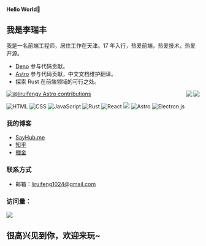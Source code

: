 

#### Hello World👏
## 我是李瑞丰

我是一名前端工程师，居住工作在天津。17 年入行，热爱前端，热爱技术，热爱开源。
- [Deno](https://github.com/denoland/deno/issues?q=author%3Aliruifengv) 参与代码贡献。
- [Astro](https://github.com/withastro) 参与代码贡献，中文文档维护翻译。
- 探索 Rust 在前端领域的可行之处。


<a href="https://github.com/liruifengv#gh-light-mode-only">
  <img align="right" src="https://github-readme-stats.vercel.app/api?username=liruifengv&show_icons=true&icon_color=805AD5&text_color=718096&bg_color=ffffff#gh-light-mode-only" />
</a>

<a href="https://github.com/liruifengv#gh-dark-mode-only">
  <img align="right" src="https://github-readme-stats.vercel.app/api?username=liruifengv&show_icons=true&theme=vue-dark&border_color=42b973#gh-dark-mode-only" />
</a>

[![@liruifengv Astro contributions](https://astro.badg.es/v1/contributor/liruifengv.svg)](https://astro.badg.es/v1/contributor/liruifengv/)

![](https://img.shields.io/badge/html5-%23E34F26.svg?style=for-the-badge&logo=html5&logoColor=white "HTML") 
![](https://img.shields.io/badge/css3-%231572B6.svg?style=for-the-badge&logo=css3&logoColor=white "CSS") 
![](https://img.shields.io/badge/javascript-%23323330.svg?style=for-the-badge&logo=javascript&logoColor=%23F7DF1E "JavaScript") 
![Rust](https://img.shields.io/badge/rust-%23000000.svg?style=for-the-badge&logo=rust&logoColor=white&color=39495c)
![](https://img.shields.io/badge/react-%2320232a.svg?style=for-the-badge&logo=react&logoColor=%2361DAFB "React")
![](https://img.shields.io/badge/Vue.js-35495E?style=for-the-badge&logo=vuedotjs&logoColor=4FC08D)
![Astro](https://img.shields.io/badge/ASTRO-blueviolet?style=for-the-badge)
![Electron.js](https://img.shields.io/badge/Electron-191970?style=for-the-badge&logo=Electron&logoColor=white&color=39495c)

### 我的博客
- [SayHub.me](https://sayhub.me)
- [知乎](https://www.zhihu.com/people/liruifengv)
- [掘金](https://juejin.cn/user/237150239994471)

### 联系方式
- 邮箱：liruifeng1024@gmail.com

### 访问量： 
![](https://profile-counter.glitch.me/liruifengv/count.svg)

## 很高兴见到你，欢迎来玩~


